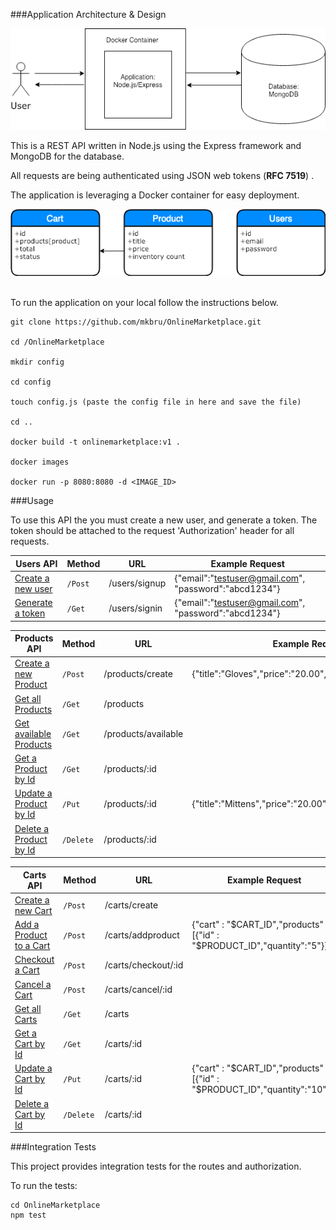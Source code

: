 ###Application Architecture & Design

![alt text](https://github.com/mkbru/OnlineMarketplace/blob/master/images/apiDesign.png)


This is a REST API written in Node.js using the Express framework and MongoDB for the database. 

All requests are being authenticated using JSON web tokens (<b>RFC 7519</b>) .

The application is leveraging a Docker container for easy deployment.

![alt text](https://github.com/mkbru/OnlineMarketplace/blob/master/images/dbSchema.png)

<br/>
To run the application on your local follow the instructions below.

    git clone https://github.com/mkbru/OnlineMarketplace.git
    
    cd /OnlineMarketplace
    
    mkdir config
    
    cd config
    
    touch config.js (paste the config file in here and save the file)
    
    cd ..

    docker build -t onlinemarketplace:v1 . 
    
    docker images       
    
    docker run -p 8080:8080 -d <IMAGE_ID>
   


###Usage

To use this API the you must create a new user, and generate a token. The token should be attached to the request 'Authorization' header for all requests. 

| Users API |Method| URL | Example Request |
|------------- | -------------   | ---| ---|
|[Create a new user]()        |`/Post `    | /users/signup|{"email":"testuser@gmail.com", "password":"abcd1234"}|
|[Generate a token]()             |`/Get  `    |/users/signin |{"email":"testuser@gmail.com", "password":"abcd1234"}|



| Products API |Method| URL | Example Request |
|------------- | -------------   | ---| ----| 
|[Create a new Product]()        |`/Post `    | /products/create|{"title":"Gloves","price":"20.00","inventory_count":"75"}|
|[Get all Products]()             |`/Get  `    |/products ||
|[Get available Products]()             |`/Get  `    |/products/available | |
|[Get a Product by Id]()           |`/Get `     |/products/:id ||
|[Update a Product by Id]()         |`/Put `  |/products/:id |{"title":"Mittens","price":"20.00","inventory_count":"50"}|
|[Delete a Product by Id]()         |`/Delete`   |/products/:id ||


| Carts API |Method| URL | Example Request |
|------------- | -------------   | ---| ---|
|[Create a new Cart]()        |`/Post `    | /carts/create||
|[Add a Product to a Cart]()             |`/Post  `    |/carts/addproduct |{"cart" : "$CART_ID","products" : [{"id" : "$PRODUCT_ID","quantity":"5"}]}|
|[Checkout a Cart]()             |`/Post  `    |/carts/checkout/:id ||
|[Cancel a Cart]()             |`/Post  `    |/carts/cancel/:id ||
|[Get all Carts]()             |`/Get  `    |/carts ||
|[Get a Cart by Id]()           |`/Get `     |/carts/:id ||
|[Update a Cart by Id]()         |`/Put `  |/carts/:id |{"cart" : "$CART_ID","products" : [{"id" : "$PRODUCT_ID","quantity":"10"}]}|
|[Delete a Cart by Id]()         |`/Delete`   |/carts/:id ||

###Integration Tests

This project provides integration tests for the routes and authorization. 

To run the tests:

    cd OnlineMarketplace
    npm test
